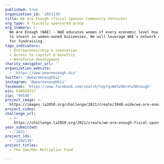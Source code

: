 ```yaml
---
published: true
organization_id: '2021139'
title: We Are Enough (fiscal sponsor Community Ventures)
org_type: A fiscally sponsored group
org_summary: >-
  We Are Enough (WAE) - WAE educates women of every economic level how and why
  to invest in women-owned businesses. We will leverage WAE’s network of women
  for fundraising.
tags_indicators:
  - Entrepreneurship & innovation
  - Access to capital & benefits
  - Workforce development
charity_navigator_url: ''
organization_website:
  - 'https://www.weareenough.biz'
twitter: '@weareenoughbiz'
instagram: '@weareenoughbiz'
facebook: 'https://www.facebook.com/search/top?q=We%20Are%20Enough'
ein: 010919727
zip: '94536'
project_image: >-
  https://images.la2050.org/challenge/2021/create/2048-wide/we-are-enough-fiscal-sponsor-community-ventures.jpg
project_video: ''
challenge_url:
  - >-
    https://challenge.la2050.org/2021/create/we-are-enough-fiscal-sponsor-community-ventures/
year_submitted:
  - '2021'
project_ids:
  - '1202139'
project_titles:
  - The She/Her Multiplier Fund

---
```

